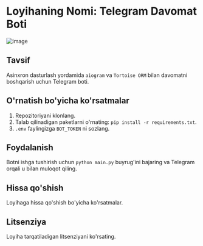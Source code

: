 # Loyihaning Nomi: Telegram Davomat Boti

![image](https://github.com/user-attachments/assets/9ec49da1-9179-40f7-9667-442146c301f7)


## Tavsif
Asinxron dasturlash yordamida `aiogram` va `Tortoise ORM` bilan davomatni boshqarish uchun Telegram boti.

## O'rnatish bo'yicha ko'rsatmalar
1. Repozitoriyani klonlang.
2. Talab qilinadigan paketlarni o'rnating: `pip install -r requirements.txt`.
3. `.env` faylingizga `BOT_TOKEN` ni sozlang.

## Foydalanish
Botni ishga tushirish uchun `python main.py` buyrug'ini bajaring va Telegram orqali u bilan muloqot qiling.

## Hissa qo'shish
Loyihaga hissa qo'shish bo'yicha ko'rsatmalar.

## Litsenziya
Loyiha tarqatiladigan litsenziyani ko'rsating.
